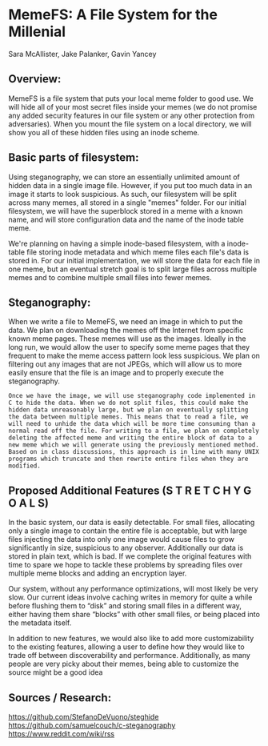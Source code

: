 # MemeFS: A File System for the Millenial
Sara McAllister, Jake Palanker, Gavin Yancey

## Overview:
MemeFS is a file system that puts your local meme folder to good use. We will hide all of your most secret files inside your memes (we do not promise any added security features in our file system or any other protection from adversaries). When you mount the file system on a local directory, we will show you all of these hidden files using an inode scheme.

## Basic parts of filesystem:
Using steganography, we can store an essentially unlimited amount of hidden data in a single image file.  However, if you put too much data in an image it starts to look suspicious.  As such, our filesystem will be split across many memes, all stored in a single "memes" folder.  For our initial filesystem, we will have the superblock stored in a meme with a known name, and will store configuration data and the name of the inode table meme.

  We're planning on having a simple inode-based filesystem, with a inode-table file storing inode metadata and which meme files each file's data is stored in.  For our initial implementation, we will store the data for each file in one meme, but an eventual stretch goal is to split large files across multiple memes and to combine multiple small files into fewer memes.

## Steganography:
When we write a file to MemeFS, we need an image in which to put the data. We plan on downloading the memes off the Internet from specific known meme pages. These memes will use as the images. Ideally in the long run, we would allow the user to specify some meme pages that they frequent to make the meme access pattern look less suspicious. We plan on filtering out any images that are not JPEGs, which will allow us to more easily ensure that the file is an image and to properly execute the steganography.

	Once we have the image, we will use steganography code implemented in C to hide the data. When we do not split files, this could make the hidden data unreasonably large, but we plan on eventually splitting the data between multiple memes. This means that to read a file, we will need to unhide the data which will be more time consuming than a normal read off the file. For writing to a file, we plan on completely deleting the affected meme and writing the entire block of data to a new meme which we will generate using the previously mentioned method. Based on in class discussions, this approach is in line with many UNIX programs which truncate and then rewrite entire files when they are modified.

## Proposed Additional Features (S T R E T C H Y   G O A L S)
In the basic system, our data is easily detectable. For small files, allocating only a single image to contain the entire file is acceptable, but with large files injecting the data into only one image would cause files to grow significantly in size, suspicious to any observer. Additionally our data is stored in plain text, which is bad. If we complete the original features with time to spare we hope to tackle these problems by spreading files over multiple meme blocks and adding an encryption layer.

  Our system, without any performance optimizations, will most likely be very slow. Our current ideas involve caching writes in memory for quite a while before flushing them to “disk” and storing small files in a different way, either having them share “blocks” with other small files, or being placed into the metadata itself. 
  
  In addition to new features, we would also like to add more customizability to the existing features, allowing a user to define how they would like to trade off between discoverability and performance. Additionally, as many people are very picky about their memes, being able to customize the source might be a good idea

## Sources / Research:
https://github.com/StefanoDeVuono/steghide 
https://github.com/samuelcouch/c-steganography 
https://www.reddit.com/wiki/rss 


